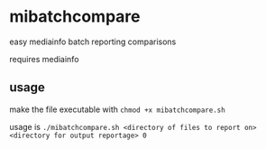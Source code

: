 # mibatchcompare
easy mediainfo batch reporting comparisons

requires mediainfo 

## usage

make the file executable with `chmod +x mibatchcompare.sh`

usage is `./mibatchcompare.sh <directory of files to report on> <directory for output reportage> 0`
